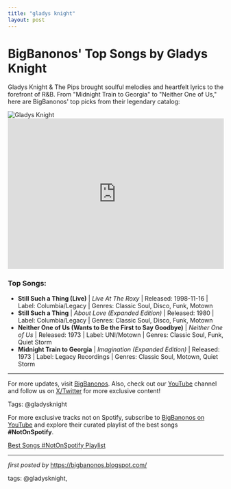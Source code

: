 ```yaml
---
title: "gladys knight"
layout: post
---
```

<!-- Title of the Post -->
<h1>BigBanonos' Top Songs by Gladys Knight</h1> <!-- Introductory Text -->
<p>Gladys Knight & The Pips brought soulful melodies and heartfelt lyrics to the forefront of R&B. From "Midnight Train to Georgia" to "Neither One of Us," here are BigBanonos' top picks from their legendary catalog:</p> <!-- Featured Image -->
<div> <img src="https://i.scdn.co/image/ab67616d0000b273ea973edf96969c84c8461726" alt="Gladys Knight">
</div> <!-- Spotify Embed -->
<div> <iframe src="https://open.spotify.com/embed/playlist/2LiZCF3k6TCef4VIjJZ78h?utm_source=generator" width="100%" height="352" frameBorder="0" allowfullscreen="" allow="autoplay; clipboard-write; encrypted-media; fullscreen; picture-in-picture" loading="lazy"></iframe>
</div> <!-- Song Information -->
<h3>Top Songs:</h3>
<ul> <li><strong>Still Such a Thing (Live)</strong> | <em>Live At The Roxy</em> | Released: 1998-11-16 | Label: Columbia/Legacy | Genres: Classic Soul, Disco, Funk, Motown</li> <li><strong>Still Such a Thing</strong> | <em>About Love (Expanded Edition)</em> | Released: 1980 | Label: Columbia/Legacy | Genres: Classic Soul, Disco, Funk, Motown</li> <li><strong>Neither One of Us (Wants to Be the First to Say Goodbye)</strong> | <em>Neither One of Us</em> | Released: 1973 | Label: UNI/Motown | Genres: Classic Soul, Funk, Quiet Storm</li> <li><strong>Midnight Train to Georgia</strong> | <em>Imagination (Expanded Edition)</em> | Released: 1973 | Label: Legacy Recordings | Genres: Classic Soul, Motown, Quiet Storm</li>
</ul> <!-- Footer Links -->
<hr />
<p>For more updates, visit <a href="https://bigbanonos.blogspot.com/" target="_blank">BigBanonos</a>. Also, check out our <a href="https://www.youtube.com/@BigBanonos" target="_blank">YouTube</a> channel and follow us on <a href="https://x.com/bigbanonos" target="_blank">X/Twitter</a> for more exclusive content!</p> <!-- Tags -->
<p>Tags: @gladysknight</p>

<!--Subscribe and Playlist Links-->
<div>
    <p>For more exclusive tracks not on Spotify, subscribe to <a href="https://www.youtube.com/@BigBanonos" target="_blank">BigBanonos on YouTube</a> and explore their curated playlist of the best songs <strong>#NotOnSpotify</strong>.</p>
    <p><a href="https://www.youtube.com/playlist?list=PLtuNtuTatqI0kFahUCbtbfenC_ET5O_tr" target="_blank">Best Songs #NotOnSpotify Playlist<br /></a></p></div>

<hr />

<p><em>first posted by</em> <a href="https://bigbanonos.blogspot.com/" rel="noopener" target="_new">https://bigbanonos.blogspot.com/</a></p>

<p>tags: @gladysknight,</p>
